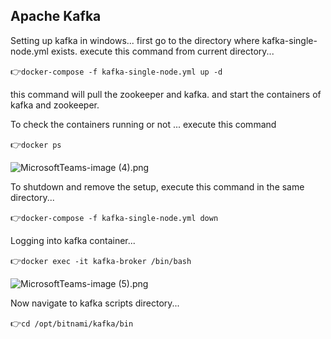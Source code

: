 ## Apache Kafka

Setting up kafka in windows...
first go to the directory where kafka-single-node.yml exists.
execute this command from current directory...

👉`docker-compose -f kafka-single-node.yml up -d
`

this command will pull the zookeeper and kafka. and start the containers of kafka and zookeeper.

To check the containers running or not ... execute this command

👉`docker ps`

![MicrosoftTeams-image (4).png](..%2F..%2F..%2FMicrosoftTeams-image%20%284%29.png)

To shutdown and remove the setup, execute this command in the same directory...

👉`docker-compose -f kafka-single-node.yml down`

Logging into kafka container...

👉`docker exec -it kafka-broker /bin/bash`

![MicrosoftTeams-image (5).png](..%2F..%2F..%2FMicrosoftTeams-image%20%285%29.png)

Now navigate to kafka scripts directory...

👉`cd /opt/bitnami/kafka/bin`

